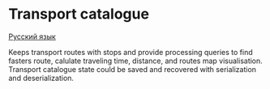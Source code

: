 # Transport catalogue

[Русский язык](README.ru.md)

Keeps transport routes with stops and provide processing queries to find fasters route, calulate traveling time, distance, and routes map visualisation. Transport catalogue state could be saved and recovered with serialization and deserialization.
